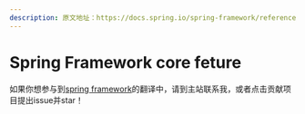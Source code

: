 ```yaml
---
description: 原文地址：https://docs.spring.io/spring-framework/reference/core.html
---
```


# Spring Framework core feture

如果你想参与到[spring framework](https://docs.spring.io/spring-framework/reference/core.html)的翻译中，请到主站联系我，或者点击贡献项目提出issue并star！
